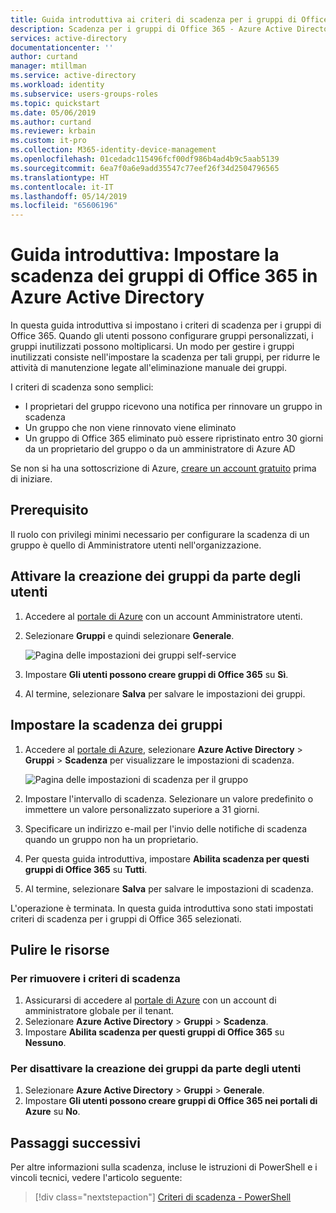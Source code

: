 ```yaml
---
title: Guida introduttiva ai criteri di scadenza per i gruppi di Office 365 - Azure Active Directory | Microsoft Docs
description: Scadenza per i gruppi di Office 365 - Azure Active Directory
services: active-directory
documentationcenter: ''
author: curtand
manager: mtillman
ms.service: active-directory
ms.workload: identity
ms.subservice: users-groups-roles
ms.topic: quickstart
ms.date: 05/06/2019
ms.author: curtand
ms.reviewer: krbain
ms.custom: it-pro
ms.collection: M365-identity-device-management
ms.openlocfilehash: 01cedadc115496fcf00df986b4ad4b9c5aab5139
ms.sourcegitcommit: 6ea7f0a6e9add35547c77eef26f34d2504796565
ms.translationtype: HT
ms.contentlocale: it-IT
ms.lasthandoff: 05/14/2019
ms.locfileid: "65606196"
---
```

# <a name="quickstart-set-office-365-groups-to-expire-in-azure-active-directory"></a>Guida introduttiva: Impostare la scadenza dei gruppi di Office 365 in Azure Active Directory

In questa guida introduttiva si impostano i criteri di scadenza per i gruppi di Office 365. Quando gli utenti possono configurare gruppi personalizzati, i gruppi inutilizzati possono moltiplicarsi. Un modo per gestire i gruppi inutilizzati consiste nell'impostare la scadenza per tali gruppi, per ridurre le attività di manutenzione legate all'eliminazione manuale dei gruppi.

I criteri di scadenza sono semplici:

* I proprietari del gruppo ricevono una notifica per rinnovare un gruppo in scadenza
* Un gruppo che non viene rinnovato viene eliminato
* Un gruppo di Office 365 eliminato può essere ripristinato entro 30 giorni da un proprietario del gruppo o da un amministratore di Azure AD

Se non si ha una sottoscrizione di Azure, [creare un account gratuito](https://azure.microsoft.com/free/) prima di iniziare.

## <a name="prerequisite"></a>Prerequisito

 Il ruolo con privilegi minimi necessario per configurare la scadenza di un gruppo è quello di Amministratore utenti nell'organizzazione.

## <a name="turn-on-user-creation-for-groups"></a>Attivare la creazione dei gruppi da parte degli utenti

1. Accedere al [portale di Azure](https://portal.azure.com) con un account Amministratore utenti.

2. Selezionare **Gruppi** e quindi selezionare **Generale**.
  
   ![Pagina delle impostazioni dei gruppi self-service](./media/groups-quickstart-expiration/self-service-settings.png)

3. Impostare **Gli utenti possono creare gruppi di Office 365** su **Sì**.

4. Al termine, selezionare **Salva** per salvare le impostazioni dei gruppi.

## <a name="set-group-expiration"></a>Impostare la scadenza dei gruppi

1. Accedere al [portale di Azure](https://portal.azure.com), selezionare **Azure Active Directory** > **Gruppi** > **Scadenza** per visualizzare le impostazioni di scadenza.
  
   ![Pagina delle impostazioni di scadenza per il gruppo](./media/groups-quickstart-expiration/expiration-settings.png)

2. Impostare l'intervallo di scadenza. Selezionare un valore predefinito o immettere un valore personalizzato superiore a 31 giorni. 

3. Specificare un indirizzo e-mail per l'invio delle notifiche di scadenza quando un gruppo non ha un proprietario.

4. Per questa guida introduttiva, impostare **Abilita scadenza per questi gruppi di Office 365** su **Tutti**.

5. Al termine, selezionare **Salva** per salvare le impostazioni di scadenza.

L'operazione è terminata. In questa guida introduttiva sono stati impostati criteri di scadenza per i gruppi di Office 365 selezionati.

## <a name="clean-up-resources"></a>Pulire le risorse

### <a name="to-remove-the-expiration-policy"></a>Per rimuovere i criteri di scadenza

1. Assicurarsi di accedere al [portale di Azure](https://portal.azure.com) con un account di amministratore globale per il tenant.
2. Selezionare **Azure Active Directory** > **Gruppi** > **Scadenza**.
3. Impostare **Abilita scadenza per questi gruppi di Office 365** su **Nessuno**.

### <a name="to-turn-off-user-creation-for-groups"></a>Per disattivare la creazione dei gruppi da parte degli utenti

1. Selezionare **Azure Active Directory** > **Gruppi** > **Generale**. 
2. Impostare **Gli utenti possono creare gruppi di Office 365 nei portali di Azure** su **No**.

## <a name="next-steps"></a>Passaggi successivi

Per altre informazioni sulla scadenza, incluse le istruzioni di PowerShell e i vincoli tecnici, vedere l'articolo seguente:

> [!div class="nextstepaction"]
> [Criteri di scadenza - PowerShell](groups-lifecycle.md)
